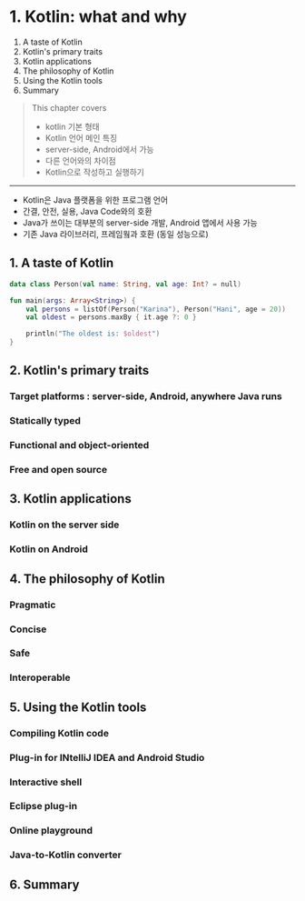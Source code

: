 # 1. Kotlin: what and why

1. A taste of Kotlin
2. Kotlin's primary traits
3. Kotlin applications
4. The philosophy of Kotlin
5. Using the Kotlin tools
6. Summary

> This chapter covers
>
> - kotlin 기본 형태
> - Kotlin 언어 메인 특징
> - server-side, Android에서 가능
> - 다른 언어와의 차이점
> - Kotlin으로 작성하고 실행하기

---

- Kotlin은 Java 플랫폼을 위한 프로그램 언어
- 간결, 안전, 실용, Java Code와의 호환
- Java가 쓰이는 대부분의 server-side 개발, Android 앱에서 사용 가능
- 기존 Java 라이브러리, 프레임웤과 호환 (동일 성능으로)

## 1. A taste of Kotlin

````kotlin
data class Person(val name: String, val age: Int? = null)

fun main(args: Array<String>) {
    val persons = listOf(Person("Karina"), Person("Hani", age = 20))
    val oldest = persons.maxBy { it.age ?: 0 }

    println("The oldest is: $oldest")
}
````

## 2. Kotlin's primary traits

### Target platforms : server-side, Android, anywhere Java runs

### Statically typed

### Functional and object-oriented

### Free and open source

## 3. Kotlin applications

### Kotlin on the server side

### Kotlin on Android

## 4. The philosophy of Kotlin

### Pragmatic

### Concise

### Safe

### Interoperable

## 5. Using the Kotlin tools

### Compiling Kotlin code

### Plug-in for INtelliJ IDEA and Android Studio

### Interactive shell

### Eclipse plug-in

### Online playground

### Java-to-Kotlin converter

## 6. Summary
